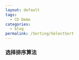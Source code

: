 ```yaml
---
layout: default
tags:
  - CD Demo
categories:
  - blog
permalink: /Sorting/SelectSort
---
```

### 选择排序算法